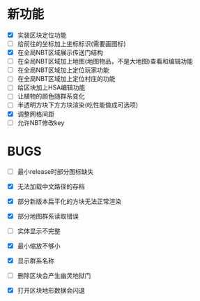 # 新功能

- [X] 实装区块定位功能
- [ ] 给前往的坐标加上坐标标识(需要画图标)
- [X] 在全局NBT区域展示传送门结构
- [ ] 在全局NBT区域加上地图(地图物品，不是大地图)查看和编辑功能
- [ ] 在全局NBT区域加上定位玩家功能
- [ ] 在全局NBT区域加上定位村庄的功能
- [ ] 给区块加上HSA编辑功能
- [ ] 让植物的颜色随群系变化
- [ ] 半透明方块下方方块渲染(吃性能做成可选项)
- [X] 调整网格间距
- [ ] 允许NBT修改key

# BUGS

- [ ] 最小release时部分图标缺失
- [x] 无法加载中文路径的存档

- [x] 部分新版本扁平化的方块无法正常渲染
- [X] 部分地图群系读取错误
- [ ] 实体显示不完整
- [X] 最小缩放不够小
- [x] 显示群系名称
- [ ] 删除区块会产生幽灵地狱门

- [x] 打开区块地形数据会闪退
